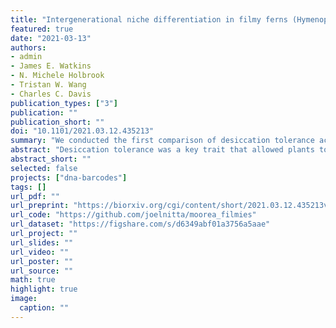 ```yaml
---
title: "Intergenerational niche differentiation in filmy ferns (Hymenophyllaceae)"
featured: true
date: "2021-03-13"
authors:
- admin
- James E. Watkins
- N. Michele Holbrook
- Tristan W. Wang
- Charles C. Davis
publication_types: ["3"]
publication: ""
publication_short: ""
doi: "10.1101/2021.03.12.435213"
summary: "We conducted the first comparison of desiccation tolerance across generations in filmy ferns. Our results point to the importance of microhabitat in shaping the evolution of water-use strategies in vascular plants."
abstract: "Desiccation tolerance was a key trait that allowed plants to colonize land. However, little is known about the transition from desiccation tolerant non-vascular plants to desiccation sensitive vascular ones. Filmy ferns (Hymenophyllaceae) represent a useful system to investigate how water-stress strategies differ between non-vascular and vascular stages within a single organism because they have vascularized sporophytes and nonvascular gametophytes that are each capable of varying degrees of desiccation tolerance. To explore this, we surveyed sporophytes and gametophytes of 19 species (22 taxa including varieties) of filmy ferns on Moorea (French Polynesia) and used chlorophyll fluorescence to measure desiccation tolerance and light responses. We conducted phylogenetically informed analyses to identify differences in physiology between life stages and growth habits. Gametophytes had similar or less desiccation tolerance (ability to recover from 2 d desiccation at -86 MPa) and lower photosynthetic optima (maximum electron transport rate of photosystem II and light level at 95% of that rate) than sporophytes. Epiphytes were more tolerant of desiccation than terrestrial species in both generations. Despite their lack of greater physiological tolerances, gametophytes of several species occurred over a wider elevational range than conspecific sporophytes. Our results demonstrate that filmy fern gametophytes and sporophytes differ in their physiology and niche requirements, and point to the importance of microhabitat in shaping the evolution of water-use strategies in vascular plants."
abstract_short: ""
selected: false
projects: ["dna-barcodes"]
tags: []
url_pdf: ""
url_preprint: "https://biorxiv.org/cgi/content/short/2021.03.12.435213v1"
url_code: "https://github.com/joelnitta/moorea_filmies"
url_dataset: "https://figshare.com/s/d6349abf01a3756a5aae"
url_project: ""
url_slides: ""
url_video: ""
url_poster: ""
url_source: ""
math: true
highlight: true
image:
  caption: ""
---
```

